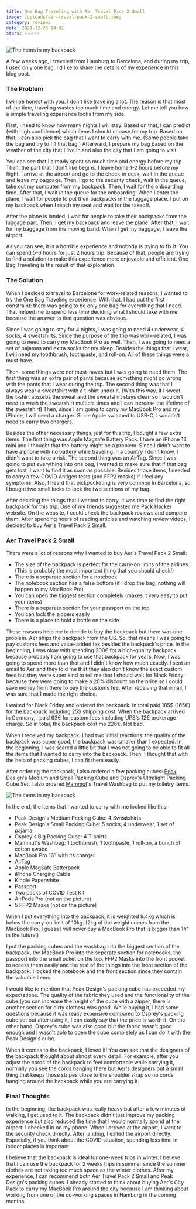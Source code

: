 ```yaml
---
title: One Bag Traveling with Aer Travel Pack 2 Small
image: /uploads/aer-travel-pack-2-small.jpeg
category: reviews
date: 2021-12-28 14:02
stars: ⭐️⭐️⭐️⭐️⭐️
---
```


![The items in my backpack](/uploads/aer-travel-pack-2-small.jpeg)

A few weeks ago, I traveled from Hamburg to Barcelona, and during my trip, I used only one bag. I'd like to share the details of my experience in this blog post.

### The Problem

I will be honest with you. I don't like traveling a lot. The reason is that most of the time, traveling wastes too much time and energy. Let me tell you how a simple traveling experience looks from my side.

First, I need to know how many nights I will stay. Based on that, I can predict (with high confidence) which items I should choose for my trip. Based on that, I can also pick the bag that I want to carry with me. (Some people take the bag and try to fill that bag.) Afterward, I prepare my bag based on the weather of the city that I live in and also the city that I am going to visit.

You can see that I already spent so much time and energy before my trip. Then, the part that I don't like begins. I leave home 1-2 hours before my flight. I arrive at the airport and go to the check-in desk, wait in the queue and leave my baggage. Then, I go to the security check, wait in the queue, take out my computer from my backpack. Then, I wait for the onboarding time. After that, I wait in the queue for the onboarding. When I enter the plane, I wait for people to put their backpacks in the luggage place. I put on my backpack when I reach my seat and wait for the takeoff.

After the plane is landed, I wait for people to take their backpacks from the luggage part. Then, I get my backpack and leave the plane. After that, I wait for my baggage from the moving band. When I get my baggage, I leave the airport. 

As you can see, it is a horrible experience and nobody is trying to fix it. You can spend 5-6 hours for just 2 hours trip. Because of that, people are trying to find a solution to make this experience more enjoyable and efficient. One Bag Traveling is the result of that exploration.


### The Solution

When I decided to travel to Barcelone for work-related reasons, I wanted to try the One Bag Traveling experience. With that, I had put the first constraint: there was going to be only one bag for everything that I need. That helped me to spend less time deciding what I should take with me because the answer to that question was obvious. 

Since I was going to stay for 4 nights, I was going to need 4 underwear, 4 socks, 4 sweatshirts. Since the purpose of the trip was work-related, I was going to need to carry my MacBook Pro as well. Then, I was going to need a set of pajamas and extra socks for my sleep. Besides the things that I wear, I will need my toothbrush, toothpaste, and roll-on. All of these things were a must-have. 

Then, some things were not must-haves but I was going to need them. The first thing was an extra pair of pants because something might go wrong with the pants that I wear during the trip. The second thing was that I always wear a sweatshirt with a t-shirt under it. (With this way, if I sweat, the t-shirt absorbs the sweat and the sweatshirt stays clean so I wouldn't need to wash the sweatshirt multiple times and I can increase the lifetime of the sweatshirt) Then, since I am going to carry my MacBook Pro and my iPhone, I will need a charger. Since Apple switched to USB-C, I wouldn't need to carry two chargers. 

Besides the other necessary things, just for this trip, I bought a few extra items. The first thing was Apple Magsafe Battery Pack. I have an iPhone 13 mini and I thought that the battery might be a problem. Since I didn't want to have a phone with no battery while traveling in a country I don't know, I didn't want to take a risk. The second thing was an AirTag. Since I was going to put everything into one bag, I wanted to make sure that if that bag gets lost, I want to find it as soon as possible. Besides those items, I needed to carry a few COVID Antigen tests (and FFP2 masks) if I feel any symptoms. Also, I heard that pickpocketing is very common in Barcelona, so I bought two small locks to lock the two sections of my bag.

After deciding the things that I wanted to carry, it was time to find the right backpack for this trip. One of my friends suggested me [Pack Hacker](https://packhacker.com/travel-gear/category/bags-and-luggage/travel-backpacks/) website. On the website, I could check the backpack reviews and compare them. After spending hours of reading articles and watching review videos, I decided to buy Aer's Travel Pack 2 Small.

### Aer Travel Pack 2 Small

There were a lot of reasons why I wanted to buy Aer's Travel Pack 2 Small:

- The size of the backpack is perfect for the carry-on limits of the airlines (This is probably the most important thing that you should check!)
- There is a separate section for a notebook
- The notebook section has a false bottom (if I drop the bag, nothing will happen to my MacBook Pro)
- You can open the biggest section completely (makes it very easy to put your items)
- There is a separate section for your passport on the top
- You can lock the zippers easily
- There is a place to hold a bottle on the side

These reasons help me to decide to buy the backpack but there was one problem. Aer ships the backpack from the US. So, that means I was going to pay customs fees and value-added tax besides the backpack's price. In the beginning, I was okay with spending 200€ for a high-quality backpack because probably I am going to use that backpack for years. Now, I was going to spend more than that and I didn't know how much exactly. I sent an email to Aer and they told me that they also don't know the exact custom fees but they were super kind to tell me that I should wait for Black Friday because they were going to make a 20% discount on the price so I could save money from there to pay the customs fee. After receiving that email, I was sure that I made the right choice.

I waited for Black Friday and ordered the backpack. In total paid 185$ (165€) for the backpack including 25$ shipping cost. When the backpack arrived in Germany, I paid 63€ for custom fees including UPS's 12€ brokerage charge. So in total, the backpack cost me 228€. Not bad.

When I received my backpack, I had two initial reactions: the quality of the backpack was super good, the backpack was smaller than I expected. In the beginning, I was scared a little bit that I was not going to be able to fit all the items that I wanted to carry into the backpack. Then, I thought that with the help of packing cubes, I can fit them easily. 

After ordering the backpack, I also ordered a few packing cubes: [Peak Design](https://www.peakdesign.com)'s Medium and Small Packing Cube and [Osprey](https://www.osprey.com)'s Ultralight Packing Cube Set. I also ordered [Mammut](https://www.mammut.com)'s Travel Washbag to put my toiletry items.

![The items in my backpack](/uploads/items-in-my-backpack.jpeg)

In the end, the items that I wanted to carry with me looked like this:

- Peak Design's Medium Packing Cube: 4 Sweatshirts
- Peak Design's Small Packing Cube: 5 socks, 4 underwear, 1 set of pajama
- Osprey's Big Packing Cube: 4 T-shirts
- Mammut's Washbag: 1 toothbrush, 1 toothpaste, 1 roll-on, a bunch of cotton swabs
- MacBook Pro 16" with its charger
- AirTag
- Apple MagSafe Batterpack
- iPhone Charging Cable
- Kindle Paperwhite
- Passport
- Two packs of COVID Test Kit
- AirPods Pro (not on the picture)
- 5 FFP2 Masks (not on the picture)

When I put everything into the backpack, it is weighted 9.4kg which is below the carry-on limit of 10kg. (2kg of the weight comes from the MacBook Pro. I guess I will never buy a MacBook Pro that is bigger than 14" in the future.)

I put the packing cubes and the washbag into the biggest section of the backpack, the MacBook Pro into the seperate section for notebooks, the passport into the small poket on the top, FFP2 Masks into the front pocket to access them easily and the rest of the things into the front section of the backpack. I locked the notebook and the front section since they contain the valuable items.

I would like to mention that Peak Design's packing cube has exceeded my expectations. The quality of the fabric they used and the functionality of the cube (you can increase the height of the cube with a zipper, there is another section for dirty clothes) was good. While buying it, I had some questions because it was really expensive compared to Osprey's packing cube set but after using it, I can easily say that the price is worth it.  On the other hand, Osprey's cube was also good but the fabric wasn't good enough and I wasn't able to open the cube completely as I can do it with the Peak Design's cube.

When it comes to the backpack, I loved it! You can see that the designers of the backpack thought about almost every detail. For example, after you adjust the cords of the backpack to feel comfortable while carrying it, normally you see the cords hanging there but Aer's designers put a small thing that keeps those stripes close to the shoulder strap so no cords hanging around the backpack while you are carrying it.

### Final Thoughts

In the beginning, the backpack was really heavy but after a few minutes of walking, I get used to it. The backpack didn't just improve my packing experience but also reduced the time that I would normally spend at the airport: I checked in on my phone. When I arrived at the airport, I went to the security check directly. After landing, I exited the airport directly. Especially, if you think about the COVID situation, spending less time in indoor places is important.

I believe that the backpack is ideal for one-week trips in winter. I believe that I can use the backpack for 2 weeks trips in summer since the summer clothes are not taking too much space as the winter clothes. After my experience, I can recommend both Aer Travel Pack 2 Small and Peak Design's packing cubes. I already started to think about buying Aer's City Pack to carry my MacBook Pro around the city because I am thinking about working from one of the co-working spaces in Hamburg in the coming months.


